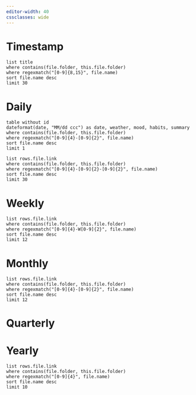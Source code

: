 ```yaml
---
editor-width: 40
cssclasses: wide
---
```


# Timestamp

```dataview
list title
where contains(file.folder, this.file.folder)
where regexmatch("[0-9]{8,15}", file.name)
sort file.name desc
limit 30
```

# Daily
```dataview
table without id
dateformat(date, "MM/dd ccc") as date, weather, mood, habits, summary
where contains(file.folder, this.file.folder)
where regexmatch("[0-9]{4}-[0-9]{2}", file.name)
sort file.name desc
limit 1
```

```dataview
list rows.file.link
where contains(file.folder, this.file.folder)
where regexmatch("[0-9]{4}-[0-9]{2}-[0-9]{2}", file.name)
sort file.name desc
limit 30
```
# Weekly

```dataview
list rows.file.link
where contains(file.folder, this.file.folder)
where regexmatch("[0-9]{4}-W[0-9]{2}", file.name)
sort file.name desc
limit 12
```

# Monthly

```dataview
list rows.file.link
where contains(file.folder, this.file.folder)
where regexmatch("[0-9]{4}-[0-9]{2}", file.name)
sort file.name desc
limit 12
```

# Quarterly

# Yearly

```dataview
list rows.file.link
where contains(file.folder, this.file.folder)
where regexmatch("[0-9]{4}", file.name)
sort file.name desc
limit 10
```
